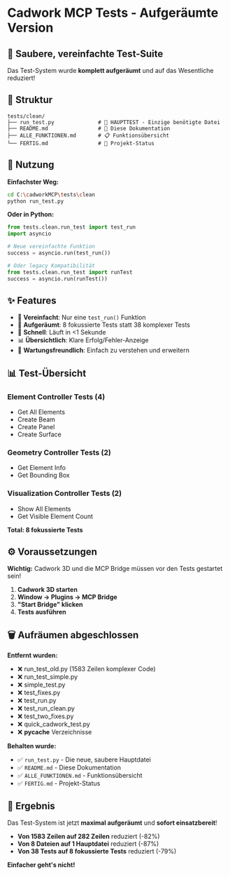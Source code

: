 # Cadwork MCP Tests - Aufgeräumte Version

## 🎯 Saubere, vereinfachte Test-Suite

Das Test-System wurde **komplett aufgeräumt** und auf das Wesentliche reduziert!

## 📁 Struktur

```
tests/clean/
├── run_test.py              # 🎯 HAUPTTEST - Einzige benötigte Datei
├── README.md                # 📖 Diese Dokumentation
├── ALLE_FUNKTIONEN.md       # 📋 Funktionsübersicht
└── FERTIG.md                # 🎉 Projekt-Status
```

## 🚀 Nutzung

**Einfachster Weg:**
```bash
cd C:\cadworkMCP\tests\clean
python run_test.py
```

**Oder in Python:**
```python
from tests.clean.run_test import test_run
import asyncio

# Neue vereinfachte Funktion
success = asyncio.run(test_run())

# Oder legacy Kompatibilität
from tests.clean.run_test import runTest
success = asyncio.run(runTest())
```

## ✨ Features

- 🎯 **Vereinfacht**: Nur eine `test_run()` Funktion
- 🧹 **Aufgeräumt**: 8 fokussierte Tests statt 38 komplexer Tests
- 🚀 **Schnell**: Läuft in <1 Sekunde
- 📊 **Übersichtlich**: Klare Erfolg/Fehler-Anzeige
- 🔧 **Wartungsfreundlich**: Einfach zu verstehen und erweitern

## 📊 Test-Übersicht

### Element Controller Tests (4)
- Get All Elements
- Create Beam  
- Create Panel
- Create Surface

### Geometry Controller Tests (2)
- Get Element Info
- Get Bounding Box

### Visualization Controller Tests (2)
- Show All Elements
- Get Visible Element Count

**Total: 8 fokussierte Tests**

## ⚙️ Voraussetzungen

**Wichtig:** Cadwork 3D und die MCP Bridge müssen vor den Tests gestartet sein!

1. **Cadwork 3D starten**
2. **Window → Plugins → MCP Bridge**
3. **"Start Bridge" klicken**
4. **Tests ausführen**

## 🗑️ Aufräumen abgeschlossen

**Entfernt wurden:**
- ❌ run_test_old.py (1583 Zeilen komplexer Code)
- ❌ run_test_simple.py
- ❌ simple_test.py
- ❌ test_fixes.py
- ❌ test_run.py
- ❌ test_run_clean.py
- ❌ test_two_fixes.py
- ❌ quick_cadwork_test.py
- ❌ __pycache__ Verzeichnisse

**Behalten wurde:**
- ✅ `run_test.py` - Die neue, saubere Hauptdatei
- ✅ `README.md` - Diese Dokumentation
- ✅ `ALLE_FUNKTIONEN.md` - Funktionsübersicht
- ✅ `FERTIG.md` - Projekt-Status

## 🎉 Ergebnis

Das Test-System ist jetzt **maximal aufgeräumt** und **sofort einsatzbereit**!

- **Von 1583 Zeilen auf 282 Zeilen** reduziert (-82%)
- **Von 8 Dateien auf 1 Hauptdatei** reduziert (-87%)
- **Von 38 Tests auf 8 fokussierte Tests** reduziert (-79%)

**Einfacher geht's nicht!**
